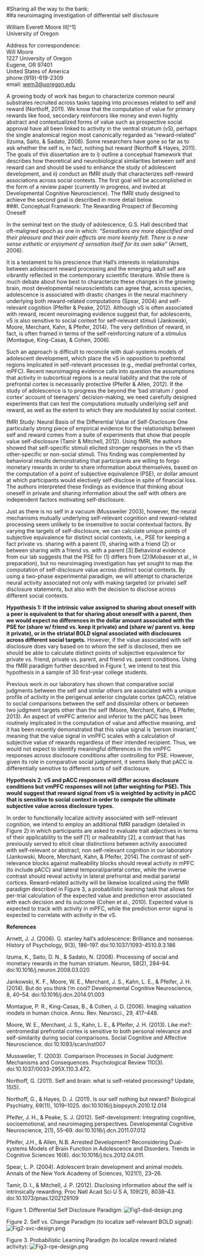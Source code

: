 #Sharing all the way to the bank:  
##a neuroimaging investigation of differential self disclosure 

William Everett Moore III[^1]  
University of Oregon  

Address for correspondence:   
Will Moore  
1227 University of Oregon  
Eugene, OR 97401  
United States of America  
phone:(919)-619-2309  
email: wem3@uoregon.edu  

A growing body of work has begun to characterize common neural substrates recruited across tasks tapping into processes related to self and reward (Northoff, 2011). We know that the computation of value for primary rewards like food, secondary reinforcers like money and even highly abstract and contextualized forms of value such as prospective social approval have all been linked to activity in the ventral striatum (vS), perhaps the single anatomical region most canonically regarded as “reward-related” (Izuma, Saito, & Sadato, 2008). Some researchers have gone so far as to ask whether the self is, in fact, nothing but reward (Northoff & Hayes, 2011). The goals of this dissertation are to i) outline a conceptual framework that describes how theoretical and neurobiological similarities between self and reward can and should be used to enhance the study of adolescent development, and ii) conduct an fMRI study that characterizes self-reward associations across social contexts. The first goal will be accomplished in the form of a review paper (currently in progress, and invited at Developmental Cognitive Neuroscience). The fMRI study designed to achieve the second goal is described in more detail below.    
###I. Conceptual Framework: The Rewarding Prospect of Becoming Oneself  

In the seminal text on the study of adolescence, G.S. Hall described that oft-maligned epoch as one in which:
*“Sensations are more objectified and their pleasure and their pain effects are more keenly felt. There is a new sense esthetic or enjoyment of sensation itself for its own sake”* (Arnett, 2006).  

It is a testament to his prescience that Hall’s interests in relationships between adolescent reward processing and the emerging adult self are vibrantly reflected in the contemporary scientific literature. While there is much debate about how best to characterize these changes in the growing brain, most developmental neuroscientists can agree that, across species, adolescence is associated with drastic changes in the neural machinery underlying both reward-related computations (Spear, 2004) and self-relevant cognition (Pfeifer & Peake, 2012). Although vS is often associated with reward, recent neuroimaging evidence suggest that, for adolescents, vS is also sensitive to social context for self-relevant stimuli (Jankowski, Moore, Merchant, Kahn, & Pfeifer, 2014). The very definition of reward, in fact, is often framed in terms of the self-reinforcing nature of a stimulus (Montague, King-Casas, & Cohen, 2006).  

Such an approach is difficult to reconcile with dual-systems models of adolescent development, which place the vS in opposition to prefrontal regions implicated in self-relevant processes (e.g., medial prefrontal cortex, mPFC). Recent neuroimaging evidence calls into question the assumptions that activity in subcortical regions is a neural liability and that the role of prefrontal cortex is necessarily protective (Pfeifer & Allen, 2012). If the study of adolescence is to progress the beyond the ‘bad striatum / good cortex’ account of teenagers’ decision-making, we need carefully designed experiments that can test the computations mutually underlying self and reward, as well as the extent to which they are modulated by social context.   

fMRI Study: Neural Basis of the Differential Value of Self-Disclosure
One particularly strong piece of empirical evidence for the relationship between self and reward comes from a suite of experiments that show that people value self-disclosure (Tamir & Mitchell, 2012). Using fMRI, the authors showed that self-specific stimuli elicited stronger responses in the vS than other-specific or non-social stimuli. This finding was complemented by behavioral results demonstrating that participants are willing to forgo monetary rewards in order to share information about themselves, based on the computation of a point of subjective equivalence (PSE), or dollar amount at which participants would electively self-disclose in spite of financial loss. The authors interpreted these findings as evidence that thinking about oneself in private and sharing information about the self with others are independent factors motivating self-disclosure.  

Just as there is no self in a vacuum (Mussweiler 2003), however, the neural mechanisms mutually underlying self-relevant cognition and reward-related processing seem unlikely to be insensitive to social contextual factors. By varying the targets of self-disclosure, we can calculate unique points of subjective equivalence for distinct social contexts, i.e., PSE for keeping a fact private vs. sharing with a parent (1), sharing with a friend (2) or between sharing with a friend vs. with a parent [3] Behavioral evidence from our lab suggests that the PSE for (1) differs from (2)(Mobasser et al., in preparation), but no neuroimaging investigation has yet sought to map the computation of self-disclosure value across distinct social contexts. By using a two-phase experimental paradigm, we will attempt to characterize neural activity associated not only with making targeted (or private) self disclosure statements, but also with the decision to disclose across different social contexts.   

**Hypothesis 1: If the intrinsic value assigned to sharing about oneself with a peer is equivalent to that for sharing about oneself with a parent, then we would expect no differences in the dollar amount associated with the PSE for (share w/ friend vs. keep it private) and (share w/ parent vs. keep it private), or in the striatal BOLD signal associated with disclosures across different social targets.** However, if the value associated with self disclosure does vary based on to whom the self is disclosed, then we should be able to calculate distinct points of subjective equivalence for private vs. friend, private vs. parent, and friend vs. parent conditions. Using the fMRI paradigm further described in Figure 1, we intend to test this hypothesis in a sample of 30 first-year college students.  

Previous work in our laboratory has shown that comparative social judgments between the self and similar others are associated with a unique profile of activity in the perigenual anterior cingulate cortex (pACC), relative to social comparisons between the self and dissimilar others or between two judgment targets other than the self (Moore, Merchant, Kahn, & Pfeifer, 2013). An aspect of vmPFC anterior and inferior to the pACC has been routinely implicated in the computation of value and affective meaning, and it has been recently demonstrated that this value signal is ‘person invariant,’ meaning that the value signal in vmPFC scales with a calculation of subjective value of rewards regardless of their intended recipient. Thus, we would not expect to identify meaningful differences in the vmPFC responses across disclosure conditions after controlling for PSE. However, given its role in comparative social judgement, it seems likely that pACC is differentially sensitive to different sorts of self disclosure.  

**Hypothesis 2: vS and pACC responses will differ across disclosure conditions but vmPFC responses will not (after weighting for PSE). This would suggest that reward signal from vS is weighted by activity in pACC that is sensitive to social context in order to compute the ultimate subjective value across disclosure types.**  

In order to functionally localize activity associated with self-relevant cognition, we intend to employ an additional fMRI paradigm (detailed in Figure 2) in which participants are asked to evaluate trait adjectives in terms of their applicability to the self [1] or malleability [2], a contrast that has previously served to elicit clear distinctions between activity associated with self-relevant or abstract, non self-relevant cognition in our laboratory (Jankowski, Moore, Merchant, Kahn, & Pfeifer, 2014).The contrast of self-relevance blocks against malleability blocks should reveal activity in mPFC (to include pACC) and lateral temporal/parietal cortex, while the inverse contrast should reveal activity in lateral prefrontal and medial parietal cortices. Reward-related activity will be likewise localized using the fMRI paradigm described in Figure 3, a probabilistic learning task that allows for per-trial calculation of the expected value and prediction error associated with each decision and its outcome (Cohen et al., 2010). Expected value is expected to track with activity in mPFC, while the prediction error signal is expected to correlate with activity in the vS.  

**References**

Arnett, J. J. (2006). G. stanley hall’s adolescence: Brilliance and nonsense. History of Psychology, 9(3), 186–197. doi:10.1037/1093-4510.9.3.186

Izuma, K., Saito, D. N., & Sadato, N. (2008). Processing of social and monetary rewards in the human striatum. Neuron, 58(2), 284–94. doi:10.1016/j.neuron.2008.03.020

Jankowski, K. F., Moore, W. E., Merchant, J. S., Kahn, L. E., & Pfeifer, J. H. (2014). But do you think I’m cool? Developmental Cognitive Neuroscience, 8, 40–54. doi:10.1016/j.dcn.2014.01.003

Montague, P. R., King-Casas, B., & Cohen, J. D. (2006). Imaging valuation models in human choice. Annu. Rev. Neurosci., 29, 417–448.

Moore, W. E., Merchant, J. S., Kahn, L. E., & Pfeifer, J. H. (2013). Like me?: ventromedial prefrontal cortex is sensitive to both personal relevance and self-similarity during social comparisons. Social Cognitive and Affective Neuroscience. doi:10.1093/scan/nst007

Mussweiler, T. (2003). Comparison Processes in Social Judgment: Mechanisms and Consequences. Psychological Review 110(3). doi:10.1037/0033-295X.110.3.472.  

Northoff, G. (2011). Self and brain: what is self-related processing? Update, 15(5).

Northoff, G., & Hayes, D. J. (2011). Is our self nothing but reward? Biological Psychiatry, 69(11), 1019–1025. doi:10.1016/j.biopsych.2010.12.014

Pfeifer, J. H., & Peake, S. J. (2012). Self-development: Integrating cognitive, socioemotional, and neuroimaging perspectives. Developmental Cognitive Neuroscience, 2(1), 55–69. doi:10.1016/j.dcn.2011.07.012

Pfeifer, J.H., & Allen, N.B. Arrested Development? Reconsidering Dual-systems Models of Brain Function in Adolescence and Disorders. Trends in Cognitive Sciences 16(6). doi:10.1016/j.tics.2012.04.011.

Spear, L. P. (2004). Adolescent brain development and animal models. Annals of the New York Academy of Sciences, 1021(1), 23–26.

Tamir, D. I., & Mitchell, J. P. (2012). Disclosing information about the self is intrinsically rewarding. Proc Natl Acad Sci U S A, 109(21), 8038–43. doi:10.1073/pnas.1202129109

Figure 1. Differential Self Disclosure Paradigm: ![Fig1-dsd-design.png](https://github.com/wem3/DRS/raw/master/paper/proposal/Fig1-dsd-design.png)  

Figure 2. Self vs. Change Paradigm (to localize self-relevant BOLD signal): ![Fig2-svc-design.png](https://github.com/wem3/DRS/raw/master/paper/proposal/Fig1-svc-design.png)  

Figure 3. Probabilistic Learning Paradigm (to localize reward related activity): ![Fig3-rpe-design.png](https://github.com/wem3/DRS/raw/master/paper/proposal/Fig1-rpe-design.png)


